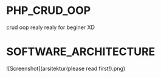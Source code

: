 # PHP_CRUD_OOP
crud oop realy realy for beginer XD

# SOFTWARE_ARCHITECTURE
![Screenshot](arsitektur(please read first!).png)



